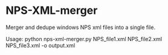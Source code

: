 # NPS-XML-merger
Merger and dedupe windows NPS xml files into a single file.

Usage:
python nps-xml-merger.py NPS_file1.xml NPS_file2.xml NPS_file3.xml -o output.xml
